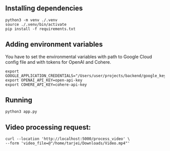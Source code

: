## Installing dependencies
```
python3 -m venv ./.venv
source ./.venv/bin/activate
pip install -f requirements.txt
```
## Adding environment variables
You have to set the environmental variables with path to Google Cloud config file and with tokens for OpenAI and Cohere.
```
export GOOGLE_APPLICATION_CREDENTIALS="/Users/user/projects/backend/google_keys.json"
export OPENAI_API_KEY=open-api-key
export COHERE_API_KEY=cohere-api-key
```
## Running
```
python3 app.py
```

## Video processing request:
```
curl --location 'http://localhost:5000/process_video' \
--form 'video_file=@"/home/tarjei/Downloads/Video.mp4"'
```
